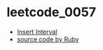 # leetcode_0057

- [Insert Interval](https://leetcode.com/problems/insert-interval/)
- [source code by Ruby](leetcode_0057.rb)
